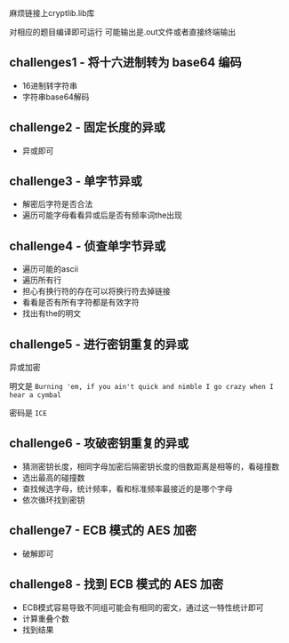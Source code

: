 麻烦链接上cryptlib.lib库

对相应的题目编译即可运行
可能输出是.out文件或者直接终端输出

## challenges1 - 将十六进制转为 base64 编码

- 16进制转字符串
- 字符串base64解码

## challenge2 - 固定长度的异或

- 异或即可

## challenge3 - 单字节异或

- 解密后字符是否合法
- 遍历可能字母看看异或后是否有频率词the出现

## challenge4 - 侦查单字节异或

- 遍历可能的ascii
- 遍历所有行
- 担心有换行符的存在可以将换行符去掉链接
- 看看是否有所有字符都是有效字符
- 找出有the的明文

## challenge5 - 进行密钥重复的异或

异或加密

明文是 `Burning 'em, if you ain't quick and nimble I go crazy when I hear a cymbal`

密码是 `ICE`

## challenge6 - 攻破密钥重复的异或

- 猜测密钥长度，相同字母加密后隔密钥长度的倍数距离是相等的，看碰撞数
- 选出最高的碰撞数
- 查找候选字母，统计频率，看和标准频率最接近的是哪个字母
- 依次循环找到密钥

## challenge7 - ECB 模式的 AES 加密

- 破解即可

## challenge8 - 找到 ECB 模式的 AES 加密

- ECB模式容易导致不同组可能会有相同的密文，通过这一特性统计即可
- 计算重叠个数
- 找到结果